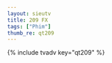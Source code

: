 ```yaml
--- 
layout: sieutv
title: 209 FX
tags: ["Phim"]
thumb_re: qt209
---
```

{% include tvadv key="qt209" %} 
